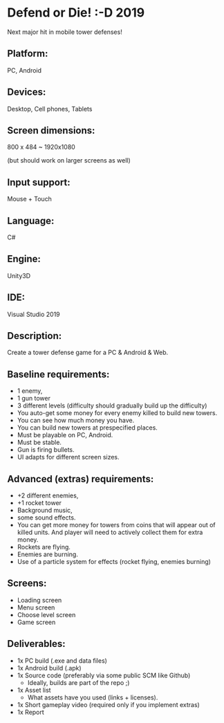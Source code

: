 # Defend or Die! :-D 2019
Next major hit in mobile tower defenses!


## Platform:
PC, Android

## Devices: 
Desktop, Cell phones, Tablets

## Screen dimensions:
800 x 484 ~ 1920x1080 

(but should work on larger screens as well)

## Input support:
Mouse + Touch

## Language:
C#

## Engine:
Unity3D

## IDE:
Visual Studio 2019

## Description:
Create a tower defense game for a PC & Android & Web.


## Baseline requirements:

- 1 enemy,
- 1 gun tower 
- 3 different levels (difficulty should gradually build up the difficulty)
- You auto-get some money for every enemy killed to build new towers.
- You can see how much money you have.
- You can build new towers at prespecified places.
- Must be playable on PC, Android.
- Must be stable.
- Gun is firing bullets.
- UI adapts for different screen sizes.


## Advanced (extras) requirements:

- +2 different enemies,
- +1 rocket tower 
- Background music,
- some sound effects.
- You can get more money for towers from coins that will appear out of killed units. And player will need to actively collect them for extra money. 
- Rockets are flying.
- Enemies are burning.
- Use of a particle system for effects (rocket flying, enemies burning)


## Screens:

- Loading screen
- Menu screen
- Choose level screen
- Game screen


## Deliverables:

- 1x PC build (.exe and data files)
- 1x Android build (.apk)
- 1x Source code (preferably via some public SCM like Github)
    - Ideally, builds are part of the repo ;)
- 1x Asset list
    - What assets have you used (links + licenses).
- 1x Short gameplay video (required only if you implement extras)
- 1x Report
